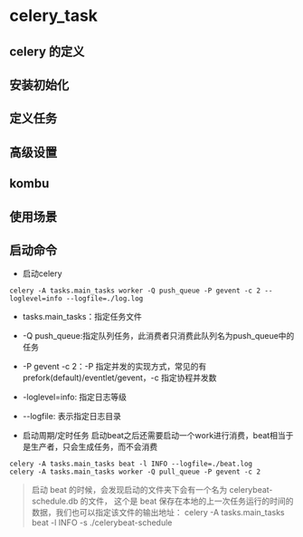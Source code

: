 # celery_task

## celery 的定义

## 安装初始化

## 定义任务

## 高级设置

## kombu

## 使用场景

## 启动命令

* 启动celery

```shell
celery -A tasks.main_tasks worker -Q push_queue -P gevent -c 2 --loglevel=info --logfile=./log.log
```
* tasks.main_tasks：指定任务文件
* -Q push_queue:指定队列任务，此消费者只消费此队列名为push_queue中的任务
* -P gevent -c 2：-P 指定并发的实现方式，常见的有prefork(default)/eventlet/gevent，-c 指定协程并发数
* -loglevel=info: 指定日志等级
* --logfile: 表示指定日志目录


* 启动周期/定时任务
启动beat之后还需要启动一个work进行消费，beat相当于是生产者，只会生成任务，而不会消费
```shell
celery -A tasks.main_tasks beat -l INFO --logfile=./beat.log
celery -A tasks.main_tasks worker -Q pull_queue -P gevent -c 2
```
>启动 beat 的时候，会发现启动的文件夹下会有一个名为 celerybeat-schedule.db 的文件，
这个是 beat 保存在本地的上一次任务运行的时间的数据，我们也可以指定该文件的输出地址：
celery -A tasks.main_tasks beat -l INFO -s ./celerybeat-schedule

